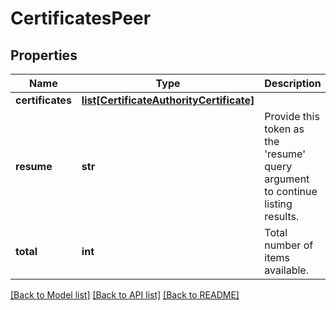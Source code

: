# CertificatesPeer

## Properties
Name | Type | Description | Notes
------------ | ------------- | ------------- | -------------
**certificates** | [**list[CertificateAuthorityCertificate]**](CertificateAuthorityCertificate.md) |  | [optional] 
**resume** | **str** | Provide this token as the &#39;resume&#39; query argument to continue listing results. | [optional] 
**total** | **int** | Total number of items available. | [optional] 

[[Back to Model list]](../README.md#documentation-for-models) [[Back to API list]](../README.md#documentation-for-api-endpoints) [[Back to README]](../README.md)


